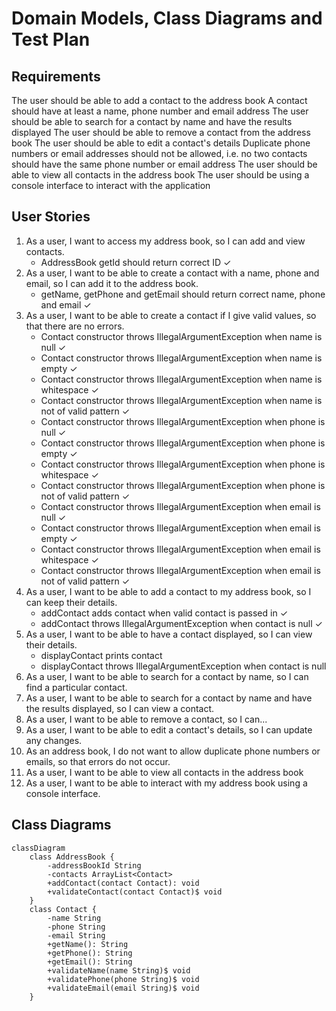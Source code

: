 # Domain Models, Class Diagrams and Test Plan

## Requirements

The user should be able to add a contact to the address book
A contact should have at least a name, phone number and email address
The user should be able to search for a contact by name and have the results displayed
The user should be able to remove a contact from the address book
The user should be able to edit a contact's details
Duplicate phone numbers or email addresses should not be allowed, i.e. no two contacts should have the same phone number or email address
The user should be able to view all contacts in the address book
The user should be using a console interface to interact with the application

## User Stories

1. As a user, I want to access my address book, so I can add and view contacts.
   - AddressBook getId should return correct ID ✓
2. As a user, I want to be able to create a contact with a name, phone and email, so I can add it to the address book.
   - getName, getPhone and getEmail should return correct name, phone and email ✓
3. As a user, I want to be able to create a contact if I give valid values, so that there are no errors.
   - Contact constructor throws IllegalArgumentException when name is null ✓
   - Contact constructor throws IllegalArgumentException when name is empty ✓
   - Contact constructor throws IllegalArgumentException when name is whitespace ✓
   - Contact constructor throws IllegalArgumentException when name is not of valid pattern ✓
   - Contact constructor throws IllegalArgumentException when phone is null ✓
   - Contact constructor throws IllegalArgumentException when phone is empty ✓
   - Contact constructor throws IllegalArgumentException when phone is whitespace ✓
   - Contact constructor throws IllegalArgumentException when phone is not of valid pattern ✓
   - Contact constructor throws IllegalArgumentException when email is null ✓
   - Contact constructor throws IllegalArgumentException when email is empty ✓
   - Contact constructor throws IllegalArgumentException when email is whitespace ✓
   - Contact constructor throws IllegalArgumentException when email is not of valid pattern ✓
4. As a user, I want to be able to add a contact to my address book, so I can keep their details. 
   - addContact adds contact when valid contact is passed in ✓
   - addContact throws IllegalArgumentException when contact is null ✓
5. As a user, I want to be able to have a contact displayed, so I can view their details.
   - displayContact prints contact 
   - displayContact throws IllegalArgumentException when contact is null
6. As a user, I want to be able to search for a contact by name, so I can find a particular contact. 
7. As a user, I want to be able to search for a contact by name and have the results displayed, so I can view a contact.
8. As a user, I want to be able to remove a contact, so I can...
9. As a user, I want to be able to edit a contact's details, so I can update any changes. 
10. As an address book, I do not want to allow duplicate phone numbers or emails, so that errors do not occur.
11. As a user, I want to be able to view all contacts in the address book
12. As a user, I want to be able to interact with my address book using a console interface. 

## Class Diagrams

```mermaid
classDiagram
    class AddressBook {
        -addressBookId String
        -contacts ArrayList<Contact>
        +addContact(contact Contact): void
        +validateContact(contact Contact)$ void
    }
    class Contact {
        -name String
        -phone String
        -email String
        +getName(): String
        +getPhone(): String
        +getEmail(): String
        +validateName(name String)$ void
        +validatePhone(phone String)$ void
        +validateEmail(email String)$ void
    }
```

